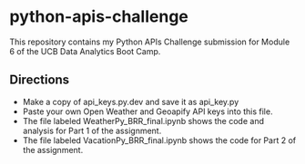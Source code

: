 # python-apis-challenge
This repository contains my Python APIs Challenge submission for Module 6 of the UCB Data Analytics Boot Camp. 

## Directions
- Make a copy of api_keys.py.dev and save it as api_key.py
- Paste your own Open Weather and Geoapify API keys into this file. 
- The file labeled WeatherPy_BRR_final.ipynb shows the code and analysis for Part 1 of the assignment. 
- The file labeled VacationPy_BRR_final.ipynb shows the code for Part 2 of the assignment. 


